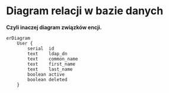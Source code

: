 # Diagram relacji w bazie danych

**Czyli inaczej diagram związków encji.**

```mermaid
erDiagram
    User {
        serial  id
        text    ldap_dn
        text    common_name
        text    first_name
        text    last_name
        boolean active
        boolean deleted
    }
```
